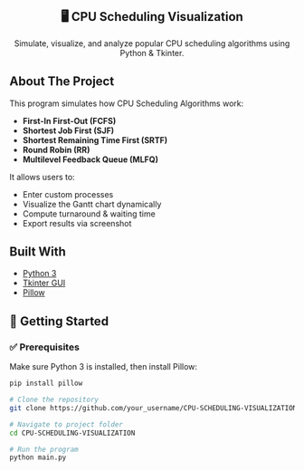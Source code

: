<h2 align="center">🖥️ CPU Scheduling Visualization</h2>

<p align="center">
  Simulate, visualize, and analyze popular CPU scheduling algorithms using Python & Tkinter.
</p>

## About The Project

This program simulates how CPU Scheduling Algorithms work:

- **First-In First-Out (FCFS)**
- **Shortest Job First (SJF)**
- **Shortest Remaining Time First (SRTF)**
- **Round Robin (RR)**
- **Multilevel Feedback Queue (MLFQ)**

It allows users to:
- Enter custom processes
- Visualize the Gantt chart dynamically
- Compute turnaround & waiting time
- Export results via screenshot

## Built With

- [Python 3](https://www.python.org/)
- [Tkinter GUI](https://docs.python.org/3/library/tkinter.html)
- [Pillow](https://python-pillow.org/)

## 🚀 Getting Started

### ✅ Prerequisites

Make sure Python 3 is installed, then install Pillow:

```bash
pip install pillow

# Clone the repository
git clone https://github.com/your_username/CPU-SCHEDULING-VISUALIZATION.git

# Navigate to project folder
cd CPU-SCHEDULING-VISUALIZATION

# Run the program
python main.py